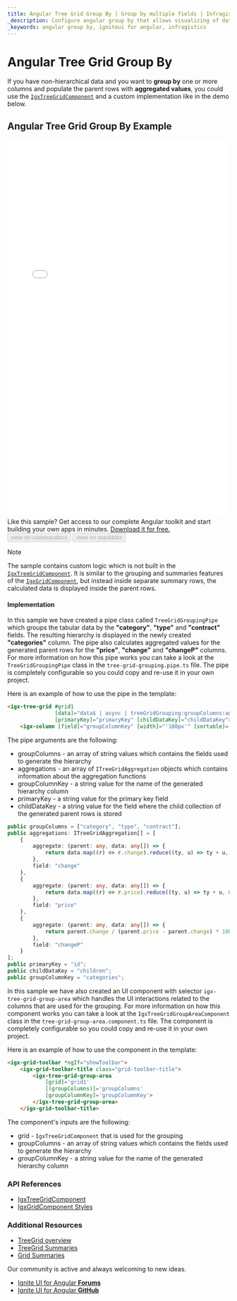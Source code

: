 ```yaml
---
title: Angular Tree Grid Group By | Group by multiple fields | Infragistics
_description: Configure angular group by that allows visualizing of data records in Angular Material table, visualize the grouped data in separate and convenient column group.
_keywords: angular group by, igniteui for angular, infragistics
---
```


# Angular Tree Grid Group By

If you have non-hierarchical data and you want to **group by** one or more columns and populate the parent rows with **aggregated values**, you could use the [`IgxTreeGridComponent`]({environment:angularApiUrl}/classes/igxtreegridcomponent.html) and a custom implementation like in the demo below.

## Angular Tree Grid Group By Example

<div class="sample-container loading" style="height:850px">
    <iframe id="treegrid-finjs-iframe" src='{environment:lobDemosBaseUrl}/treegrid-finjs-sample' width="100%" height="100%" seamless="" frameborder="0" onload="onSampleIframeContentLoaded(this);" alt="Angular Tree Grid Aggregations Example"></iframe>
</div>
<p style="margin: 0;padding-top: 0.5rem">Like this sample? Get access to our complete Angular toolkit and start building your own apps in minutes. <a class="no-external-icon mchNoDecorate trackCTA" target="_blank" href="https://www.infragistics.com/products/ignite-ui-angular/download" data-xd-ga-action="Download" data-xd-ga-label="Ignite UI for Angular">Download it for free.</a></p>
<div>
<button data-localize="codesandbox" disabled class="codesandbox-btn" data-iframe-id="treegrid-finjs-iframe" data-demos-base-url="{environment:lobDemosBaseUrl}">view on codesandbox</button>
<button data-localize="stackblitz" disabled class="stackblitz-btn" data-iframe-id="treegrid-finjs-iframe" data-demos-base-url="{environment:lobDemosBaseUrl}">view on stackblitz</button>
</div>
<div class="divider--half"></div>

> [!NOTE]
> The sample contains custom logic which is not built in the [`IgxTreeGridComponent`]({environment:angularApiUrl}/classes/igxtreegridcomponent.html). It is similar to the grouping and summaries features of the [`IgxGridComponent`]({environment:angularApiUrl}/classes/igxgridcomponent.html), but instead inside separate summary rows, the calculated data is displayed inside the parent rows.

#### Implementation

In this sample we have created a pipe class called `TreeGridGroupingPipe` which groups the tabular data by the **"category"**, **"type"** and **"contract"** fields. The resulting hierarchy is displayed in the newly created **"categories"** column. The pipe also calculates aggregated values for the generated parent rows for the **"price"**, **"change"** and **"changeP"** columns. For more information on how this pipe works you can take a look at the `TreeGridGroupingPipe` class in the `tree-grid-grouping.pipe.ts` file. The pipe is completely configurable so you could copy and re-use it in your own project.

Here is an example of how to use the pipe in the template:

```html
<igx-tree-grid #grid1 
               [data]="data$ | async | treeGridGrouping:groupColumns:aggregations:groupColumnKey:primaryKey:childDataKey"
               [primaryKey]="primaryKey" [childDataKey]="childDataKey">
    <igx-column [field]="groupColumnKey" [width]="'180px'" [sortable]='true' [resizable]='true' [disableHiding]="true"></igx-column>
```

The pipe arguments are the following:
- groupColumns - an array of string values which contains the fields used to generate the hierarchy
- aggregations - an array of `ITreeGridAggregation` objects which contains information about the aggregation functions
- groupColumnKey - a string value for the name of the generated hierarchy column
- primaryKey - a string value for the primary key field
- childDataKey - a string value for the field where the child collection of the generated parent rows is stored

```typescript
public groupColumns = ["category", "type", "contract"];
public aggregations: ITreeGridAggregation[] = [
    {
        aggregate: (parent: any, data: any[]) => {
            return data.map((r) => r.change).reduce((ty, u) => ty + u, 0);
        },
        field: "change"
    },
    {
        aggregate: (parent: any, data: any[]) => {
            return data.map((r) => r.price).reduce((ty, u) => ty + u, 0);
        },
        field: "price"
    },
    {
        aggregate: (parent: any, data: any[]) => {
            return parent.change / (parent.price - parent.change) * 100;
        },
        field: "changeP"
    }
];
public primaryKey = "id";
public childDataKey = "children";
public groupColumnKey = "categories";
```

In this sample we have also created an UI component with selector `igx-tree-grid-group-area` which handles the UI interactions related to the columns that are used for the grouping. For more information on how this component works you can take a look at the `IgxTreeGridGroupAreaComponent` class in the `tree-grid-group-area.component.ts` file. The component is completely configurable so you could copy and re-use it in your own project.

Here is an example of how to use the component in the template:

```html
<igx-grid-toolbar *ngIf="showToolbar">
    <igx-grid-toolbar-title class="grid-toolbar-title">
        <igx-tree-grid-group-area
            [grid]='grid1'
            [(groupColumns)]='groupColumns'
            [groupColumnKey]='groupColumnKey'>
        </igx-tree-grid-group-area>
    </igx-grid-toolbar-title>
```

The component's inputs are the following:
- grid - `IgxTreeGridComponent` that is used for the grouping
- groupColumns - an array of string values which contains the fields used to generate the hierarchy
- groupColumnKey - a string value for the name of the generated hierarchy column

### API References

<div class="divider--half"></div>

* [IgxTreeGridComponent]({environment:angularApiUrl}/classes/igxtreegridcomponent.html)
* [IgxGridComponent Styles]({environment:sassApiUrl}/#function-igx-grid-theme)

### Additional Resources

<div class="divider--half"></div>

* [TreeGrid overview](tree-grid.md)
* [TreeGrid Summaries](summaries.md)
* [Grid Summaries](../grid/summaries.md)

<div class="divider--half"></div>
Our community is active and always welcoming to new ideas.

* [Ignite UI for Angular **Forums**](https://www.infragistics.com/community/forums/f/ignite-ui-for-angular)
* [Ignite UI for Angular **GitHub**](https://github.com/IgniteUI/igniteui-angular)



